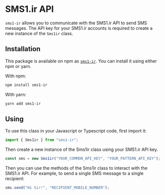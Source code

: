 # SMS1.ir API

`sms1-ir` allows you to communicate with the SMS1.ir API to send SMS messages. The API key for your SMS1.ir accounts is required to create a new instance of the `Sms1ir` class.

## Installation

This package is available on npm as [`sms1-ir`](https://www.npmjs.com/package/sms1-ir). You can install it using either npm or yarn.

With npm:

```bash
npm install sms1-ir
```

With yarn:

```bash
yarn add sms1-ir
```

## Using

To use this class in your Javascript or Typescript code, first import it:

```javascript
import { Sms1ir } from "sms1-ir";
```

Then create a new instance of the Sms1ir class using your SMS1.ir API key.

```javascript
const sms = new Sms1ir("YOUR_COMMON_API_KEY", "YOUR_PATTERN_API_KEY");
```

Then you can use the methods of the Sms1ir class to interact with the SMS1.ir API. For example, to send a single SMS message to a single recipient:

```javascript
sms.send("Hi Sir!", "RECIPIENT_MOBILE_NUMBER");
```

